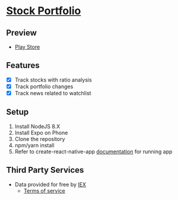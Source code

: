 # [Stock Portfolio](https://play.google.com/store/apps/details?id=io.github.t73liu.portfolio)

## Preview

- [Play Store](https://play.google.com/store/apps/details?id=io.github.t73liu.portfolio)

## Features

- [x] Track stocks with ratio analysis
- [x] Track portfolio changes
- [x] Track news related to watchlist

## Setup

1.  Install NodeJS 8.X
2.  Install Expo on Phone
3.  Clone the repository
4.  npm/yarn install
5.  Refer to create-react-native-app [documentation](CRNA.md) for running app

## Third Party Services

- Data provided for free by [IEX](https://iextrading.com/developer/)
  - [Terms of service](https://iextrading.com/api-exhibit-a/)
